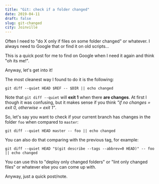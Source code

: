 ```yaml
---
title: "Git: check if a folder changed"
date: 2019-04-11
draft: false
slug: git-changed
city: Joinville
---
```


Often I need to "do X only if files on some folder changed" or whatever. I
always need to Google that or find it on old scripts…

This is a quick post for me to find on Google when I need it again and think
"oh its me!".

Anyway, let's get into it!

The most cleanest way I found to do it is the following:

```shell
git diff --quiet HEAD $REF -- $DIR || echo changed
```

Note that `git diff --quiet` will **exit 1** when there **are changes**.
At first I though it was confusing, but it makes sense if you think
*"if no changes = exit 0, otherwise = exit 1"*.

So, let's say you want to check if your current branch has changes in the
folder `foo` when compared to `master`:

```shell
git diff --quiet HEAD master -- foo || echo changed
```

You can also do that comparing with the previous tag, for example:

```shell
git diff --quiet HEAD "$(git describe --tags --abbrev=0 HEAD)" -- foo || echo changed
```

You can use this to "deploy only changed folders" or "lint only changed files"
or whatever else you can come up with.

Anyway, just a quick post/note.